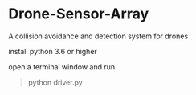 # Drone-Sensor-Array
A collision avoidance and detection system for drones

install python 3.6 or higher

open a terminal window and run
> python driver.py
